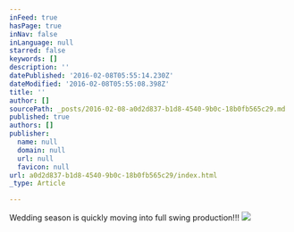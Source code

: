 ```yaml
---
inFeed: true
hasPage: true
inNav: false
inLanguage: null
starred: false
keywords: []
description: ''
datePublished: '2016-02-08T05:55:14.230Z'
dateModified: '2016-02-08T05:55:08.398Z'
title: ''
author: []
sourcePath: _posts/2016-02-08-a0d2d837-b1d8-4540-9b0c-18b0fb565c29.md
published: true
authors: []
publisher:
  name: null
  domain: null
  url: null
  favicon: null
url: a0d2d837-b1d8-4540-9b0c-18b0fb565c29/index.html
_type: Article

---
```

Wedding season is quickly moving into full swing production!!! ![](https://the-grid-user-content.s3-us-west-2.amazonaws.com/ca2e55a5-aee5-479d-b62a-9ec05178da68.jpg)